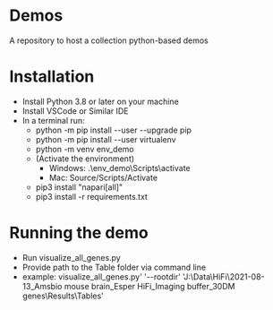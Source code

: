# Demos
A repository to host a collection python-based demos 

# Installation
  - Install Python 3.8 or later on your machine
  - Install VSCode or Similar IDE
  - In a terminal run:
    - python -m pip install --user --upgrade pip 
    - python -m pip install --user virtualenv 
    - python -m venv env_demo
    - (Activate the environment)
      - Windows:  .\env_demo\Scripts\activate
      - Mac: Source/Scripts/Activate 
    - pip3 install "napari[all]"
    - pip3 install -r requirements.txt 

# Running the demo
  - Run visualize_all_genes.py 
  - Provide path to the Table folder via command line 
  - example: visualize_all_genes.py' '--rootdir' 'J:\Data\HiFi\2021-08-13_Amsbio mouse brain_Esper HiFi_Imaging buffer_30DM genes\Results\Tables' 


